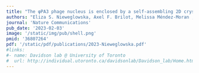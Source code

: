 ```yaml
---
title: "The φPA3 phage nucleus is enclosed by a self-assembling 2D crystalline lattice" 
authors: "Eliza S. Nieweglowska, Axel F. Brilot, Melissa Méndez-Moran , **Claire Kokontis**, Minkyung Baek, Junrui Li, Yifan Cheng, David Baker, Joseph Bondy-Denomy & David A. Agard"
journal: 'Nature Communications'
pub_date: '2023-02-03'
image: '/static/img/pub/shell.png'
pmid: '36807264'
pdf: '/static/pdf/publications/2023-Nieweglowska.pdf'
#links:
#- name: Davidson lab @ University of Toronto
#  url: http://individual.utoronto.ca/davidsonlab/Davidson_lab/Home.html
---
```

